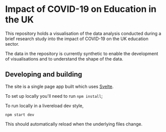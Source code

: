 # Impact of COVID-19 on Education in the UK

This repository holds a visualisation of the data analysis conducted during a brief research study
into the impact of COVID-19 on the UK education sector.

The data in the repository is currently synthetic to enable the development of visualisations
and to understand the shape of the data.

## Developing and building

The site is a single page app built which uses [Svelte](https://svelte.dev).

To set up locally you'll need to run `npm install`;

To run locally in a livereload dev style,

```
npm start dev
```

This should automatically reload when the underlying files change.

## 